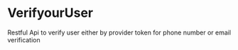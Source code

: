 # VerifyourUser
Restful Api to verify user either by provider token for phone number or email verification
